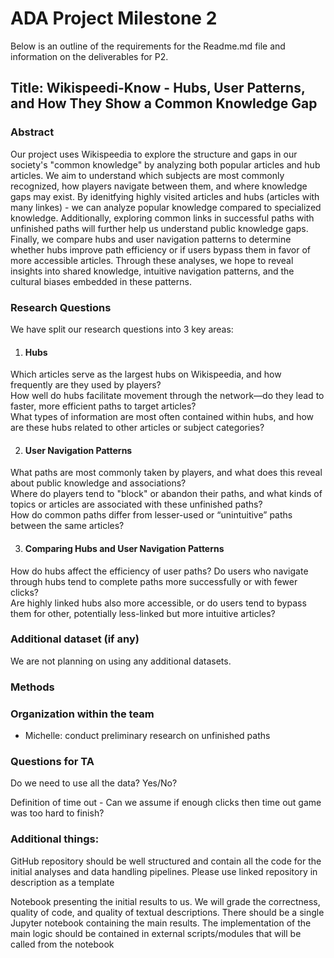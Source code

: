 # ADA Project Milestone 2
Below is an outline of the requirements for the Readme.md file and information on the deliverables for P2.

## Title: Wikispeedi-Know - Hubs, User Patterns, and How They Show a Common Knowledge Gap

### Abstract 
Our project uses Wikispeedia to explore the structure and gaps in our society's "common knowledge" by analyzing both popular articles and hub articles. We aim to understand which subjects are most commonly recognized, how players navigate between them, and where knowledge gaps may exist. By idenitfying highly visited articles and hubs (articles with many linkes) - we can analyze popular knowledge compared to specialized knowledge. Additionally, exploring common links in successful paths with unfinished paths will further help us understand public knowledge gaps. Finally, we compare hubs and user navigation patterns to determine whether hubs improve path efficiency or if users bypass them in favor of more accessible articles. Through these analyses, we hope to reveal insights into shared knowledge, intuitive navigation patterns, and the cultural biases embedded in these patterns.

### Research Questions <br>
We have split our research questions into 3 key areas: <br>
1. #### Hubs <br>
Which articles serve as the largest hubs on Wikispeedia, and how frequently are they used by players? <br>
How well do hubs facilitate movement through the network—do they lead to faster, more efficient paths to target articles? <br> 
What types of information are most often contained within hubs, and how are these hubs related to other articles or subject categories? <br> 

2. #### User Navigation Patterns <br>
What paths are most commonly taken by players, and what does this reveal about public knowledge and associations? <br>
Where do players tend to "block" or abandon their paths, and what kinds of topics or articles are associated with these unfinished paths? <br>
How do common paths differ from lesser-used or “unintuitive” paths between the same articles? <br>

3. #### Comparing Hubs and User Navigation Patterns
How do hubs affect the efficiency of user paths? Do users who navigate through hubs tend to complete paths more successfully or with fewer clicks? <br>
Are highly linked hubs also more accessible, or do users tend to bypass them for other, potentially less-linked but more intuitive articles? <br> 
### Additional dataset (if any)
We are not planning on using any additional datasets. 

### Methods

### Organization within the team 
* Michelle: conduct preliminary research on unfinished paths 
### Questions for TA

Do we need to use all the data? Yes/No?

Definition of time out -  Can we assume if enough clicks then time out game was too hard to finish?



### Additional things:
GitHub repository should be well structured and contain all the code for the initial analyses and data handling pipelines. Please use linked repository in description as a template

Notebook presenting the initial results to us. We will grade the correctness, quality of code, and quality of textual descriptions. There should be a single Jupyter notebook containing the main results. The implementation of the main logic should be contained in external scripts/modules that will be called from the notebook
